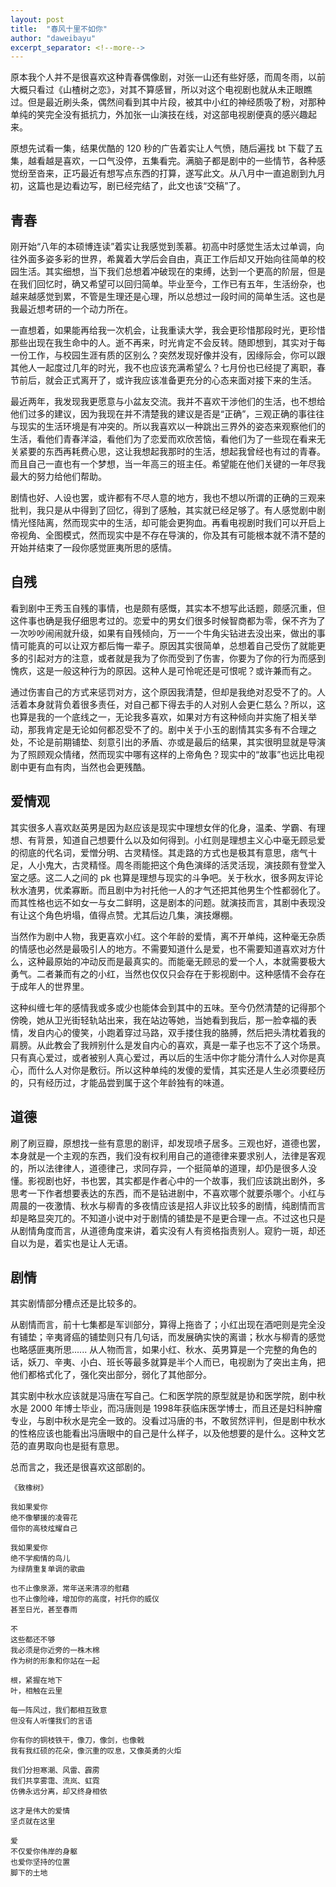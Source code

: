 ```yaml
---
layout: post
title:  "春风十里不如你"
author: "daweibayu"
excerpt_separator: <!--more-->
---
```


<!--more-->

原本我个人并不是很喜欢这种青春偶像剧，对张一山还有些好感，而周冬雨，以前大概只看过《山楂树之恋》，对其不算感冒，所以对这个电视剧也就从未正眼瞧过。但是最近刷头条，偶然间看到其中片段，被其中小红的神经质吸了粉，对那种单纯的笑完全没有抵抗力，外加张一山演技在线，对这部电视剧便真的感兴趣起来。

原想先试看一集，结果优酷的 120 秒的广告着实让人气愤，随后遍找 bt 下载了五集，越看越是喜欢，一口气没停，五集看完。满脑子都是剧中的一些情节，各种感觉纷至沓来，正巧最近有想写点东西的打算，遂写此文。从八月中一直追剧到九月初，这篇也是边看边写，剧已经完结了，此文也该“交稿”了。

## 青春
刚开始“八年的本硕博连读”着实让我感觉到羡慕。初高中时感觉生活太过单调，向往外面多姿多彩的世界，希冀着大学后会自由，真正工作后却又开始向往简单的校园生活。其实细想，当下我们总想着冲破现在的束缚，达到一个更高的阶层，但是在我们回忆时，确又希望可以回归简单。毕业至今，工作已有五年，生活纷杂，也越来越感觉到累，不管是生理还是心理，所以总想过一段时间的简单生活。这也是我最近想考研的一个动力所在。

一直想着，如果能再给我一次机会，让我重读大学，我会更珍惜那段时光，更珍惜那些出现在我生命中的人。逝不再来，时光肯定不会反转。随即想到，其实对于每一份工作，与校园生涯有质的区别么？突然发现好像并没有，因缘际会，你可以跟其他人一起度过几年的时光，我不也应该充满希望么？七月份也已经提了离职，春节前后，就会正式离开了，或许我应该准备更充分的心态来面对接下来的生活。

最近两年，我发现我更愿意与小盆友交流。我并不喜欢干涉他们的生活，也不想给他们过多的建议，因为我现在并不清楚我的建议是否是“正确”，三观正确的事往往与现实的生活环境是有冲突的。所以我喜欢以一种跳出三界外的姿态来观察他们的生活，看他们青春洋溢，看他们为了恋爱而欢欣苦恼，看他们为了一些现在看来无关紧要的东西再耗费心思，这让我想起我那时的生活，想起我曾经也有过的青春。而且自己一直也有一个梦想，当一年高三的班主任。希望能在他们关键的一年尽我最大的努力给他们帮助。

剧情也好、人设也罢，或许都有不尽人意的地方，我也不想以所谓的正确的三观来批判，我只是从中得到了回忆，得到了感触，其实就已经足够了。有人感觉剧中剧情光怪陆离，然而现实中的生活，却可能会更狗血。再看电视剧时我们可以开启上帝视角、全图模式，然而现实中是不存在导演的，你及其有可能根本就不清不楚的开始并结束了一段你感觉匪夷所思的感情。

## 自残
看到剧中王秀玉自残的事情，也是颇有感慨，其实本不想写此话题，颇感沉重，但这件事也确是我仔细思考过的。恋爱中的男女们很多时候智商都为零，保不齐为了一次吵吵闹闹就升级，如果有自残倾向，万一一个牛角尖钻进去没出来，做出的事情可能真的可以让双方都后悔一辈子。原因其实很简单，总想着自己受伤了就能更多的引起对方的注意，或者就是我为了你而受到了伤害，你要为了你的行为而感到愧疚，这是一般这种行为的原因。这种人是可怜呢还是可恨呢？或许兼而有之。

通过伤害自己的方式来惩罚对方，这个原因我清楚，但却是我绝对忍受不了的。人活着本身就背负着很多责任，对自己都下得去手的人对别人会更仁慈么？所以，这也算是我的一个底线之一，无论我多喜欢，如果对方有这种倾向并实施了相关举动，那我肯定是无论如何都忍受不了的。剧中关于小玉的剧情其实多有不合理之处，不论是前期铺垫、刻意引出的矛盾、亦或是最后的结果，其实很明显就是导演为了照顾观众情绪，然而现实中哪有这样的上帝角色？现实中的“故事”也远比电视剧中更有血有肉，当然也会更残酷。

## 爱情观
其实很多人喜欢赵英男是因为赵应该是现实中理想女伴的化身，温柔、学霸、有理想、有背景，知道自己想要什么以及如何得到。小红则是理想主义心中毫无顾忌爱的彻底的代名词，爱憎分明、古灵精怪。其走路的方式也是极其有意思，痞气十足，人小鬼大，古灵精怪。周冬雨能把这个角色演绎的活灵活现，演技颇有登堂入室之感。这二人之间的 pk 也算是理想与现实的斗争吧。关于秋水，很多网友评论秋水渣男，优柔寡断。而且剧中为衬托他一人的才气还把其他男生个性都弱化了。而其性格也远不如女一与女二鲜明，这是剧本的问题。就演技而言，其剧中表现没有让这个角色坍塌，值得点赞。尤其后边几集，演技爆棚。

当然作为剧中人物，我更喜欢小红。这个年龄的爱情，离不开单纯，这种毫无杂质的情感也必然是最吸引人的地方。不需要知道什么是爱，也不需要知道喜欢对方什么，这种最原始的冲动反而是最真实的。而能毫无顾忌的爱一个人，本就需要极大勇气。二者兼而有之的小红，当然也仅仅只会存在于影视剧中。这种感情不会存在于成年人的世界里。

这种纠缠七年的感情我或多或少也能体会到其中的五味。至今仍然清楚的记得那个傍晚，她从卫光街轻轨站出来，我在站边等她，当她看到我后，那一脸幸福的表情，发自内心的傻笑，小跑着穿过马路，双手搂住我的胳膊，然后把头清枕着我的肩膀。从此教会了我辨别什么是发自内心的喜欢，真是一辈子也忘不了这个场景。只有真心爱过，或者被别人真心爱过，再以后的生活中你才能分清什么人对你是真心，而什么人对你是敷衍。所以这种单纯的发傻的爱情，其实还是人生必须要经历的，只有经历过，才能品尝到属于这个年龄独有的味道。

## 道德
刷了刷豆瓣，原想找一些有意思的剧评，却发现喷子居多。三观也好，道德也罢，本身就是一个主观的东西，我们没有权利用自己的道德律来要求别人，法律是客观的，所以法律律人，道德律己，求同存异，一个挺简单的道理，却仍是很多人没懂。影视剧也好，书也罢，其实都是作者心中的一个故事，我们应该跳出剧外，多思考一下作者想要表达的东西，而不是钻进剧中，不喜欢哪个就要杀哪个。小红与周晨的一夜激情、秋水与柳青的多夜情应该是招人非议比较多的剧情，纯剧情而言却是略显突兀的。不知道小说中对于剧情的铺垫是不是更合理一点。不过这也只是从剧情角度而言，从道德角度来讲，着实没有人有资格指责别人。窥豹一斑，却还自以为是，着实也是让人无语。

## 剧情
其实剧情部分槽点还是比较多的。

从剧情而言，前十七集都是军训部分，算得上拖沓了；小红出现在酒吧则是完全没有铺垫；辛夷肾癌的铺垫则只有几句话，而发展确实快的离谱；秋水与柳青的感觉也略感匪夷所思......
从人物而言，如果小红、秋水、英男算是一个完整的角色的话，妖刀、辛夷、小白、班长等最多就算是半个人而已，电视剧为了突出主角，把他们都格式化了，强化突出部分，弱化了其他部分。

其实剧中秋水应该就是冯唐在写自己。仁和医学院的原型就是协和医学院，剧中秋水是 2000 年博士毕业，而冯唐则是 1998年获临床医学博士，而且还是妇科肿瘤专业，与剧中秋水是完全一致的。没看过冯唐的书，不敢贸然评判，但是剧中秋水的性格应该也能看出冯唐眼中的自己是什么样子，以及他想要的是什么。这种文艺范的直男取向也是挺有意思。

总而言之，我还是很喜欢这部剧的。


```
《致橡树》

我如果爱你
绝不像攀援的凌霄花
借你的高枝炫耀自己

我如果爱你
绝不学痴情的鸟儿
为绿荫重复单调的歌曲

也不止像泉源，常年送来清凉的慰藉
也不止像险峰，增加你的高度，衬托你的威仪
甚至日光，甚至春雨

不
这些都还不够
我必须是你近旁的一株木棉
作为树的形象和你站在一起

根，紧握在地下
叶，相触在云里

每一阵风过，我们都相互致意
但没有人听懂我们的言语

你有你的铜枝铁干，像刀，像剑，也像戟
我有我红硕的花朵，像沉重的叹息，又像英勇的火炬

我们分担寒潮、风雷、霹雳
我们共享雾霭、流岚、虹霓
仿佛永远分离，却又终身相依

这才是伟大的爱情
坚贞就在这里

爱
不仅爱你伟岸的身躯
也爱你坚持的位置
脚下的土地
```